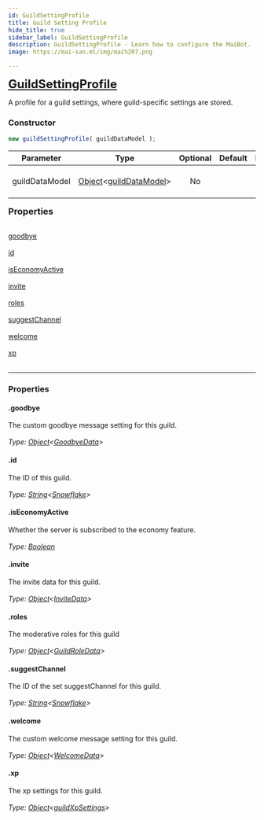 ```yaml
---
id: GuildSettingProfile
title: Guild Setting Profile
hide_title: true
sidebar_label: GuildSettingProfile
description: GuildSettingProfile - Learn how to configure the MaiBot.
image: https://mai-san.ml/img/mai%207.png

---
```



<b> <font size='5'> <a href='https://github.com/maisans-maid/Mai/tree/master/struct/GuildSettingProfile.js'> GuildSettingProfile </a> </font> </b>

A profile for a guild settings, where guild-specific settings are stored.

### Constructor

```js
new guildSettingProfile( guildDataModel );
```
| Parameter | Type | Optional | Default | Description |
|:-:|:-:|:-:|:-:|:-:|
|guildDataModel| [Object](https://developer.mozilla.org/en-US/docs/Web/JavaScript/Reference/Global_Objects/Object)<[guildDataModel](../Data%20Objects/guild%20data%20model.md)>| No |  | The guild data to register |

<font size='4'><b>Properties</b></font><br></br>

[goodbye](#.goodbye) <br></br>
[id](#.id) <br></br>
[isEconomyActive](#.isEconomyActive) <br></br>
[invite](#.invite) <br></br>
[roles](#.roles) <br></br>
[suggestChannel](#.suggestChannel) <br></br>
[welcome](#.welcome) <br></br>
[xp](#.xp) <br></br>
***

### Properties

#### .goodbye
The custom goodbye message setting for this guild.<br></br>
*Type: [Object](https://developer.mozilla.org/en-US/docs/Web/JavaScript/Reference/Global_Objects/Object)<[GoodbyeData](../Data%20Objects/goodbye%20data.md)>*

#### .id
The ID of this guild.<br></br>
*Type: [String](https://developer.mozilla.org/en-US/docs/Web/JavaScript/Reference/Global_Objects/String)<[Snowflake](https://discord.js.org/#/docs/main/stable/typedef/Snowflake )>*

#### .isEconomyActive
Whether the server is subscribed to the economy feature.<br></br>
*Type: [Boolean](https://developer.mozilla.org/en-US/docs/Web/JavaScript/Reference/Global_Objects/Boolean)*

#### .invite
The invite data for this guild.<br></br>
*Type: [Object](https://developer.mozilla.org/en-US/docs/Web/JavaScript/Reference/Global_Objects/Object)<[InviteData](#)>*

#### .roles
The moderative roles for this guild <br></br>
*Type: [Object](https://developer.mozilla.org/en-US/docs/Web/JavaScript/Reference/Global_Objects/Object)<[GuildRoleData](../Data%20Objects/guild%20role%20data.md)>*

#### .suggestChannel
The ID of the set suggestChannel for this guild. <br></br>
*Type: [String](https://developer.mozilla.org/en-US/docs/Web/JavaScript/Reference/Global_Objects/String)<[Snowflake](https://discord.js.org/#/docs/main/stable/typedef/Snowflake )>*

#### .welcome
The custom welcome message setting for this guild.<br></br>
*Type: [Object](https://developer.mozilla.org/en-US/docs/Web/JavaScript/Reference/Global_Objects/Object)<[WelcomeData](../Data%20Objects/welcome%20data.md)>*

#### .xp
The xp settings for this guild. <br></br>
*Type: [Object](https://developer.mozilla.org/en-US/docs/Web/JavaScript/Reference/Global_Objects/Object)<[guildXpSettings](../Data%20Objects/guild%20xp%20settings.md)>*
